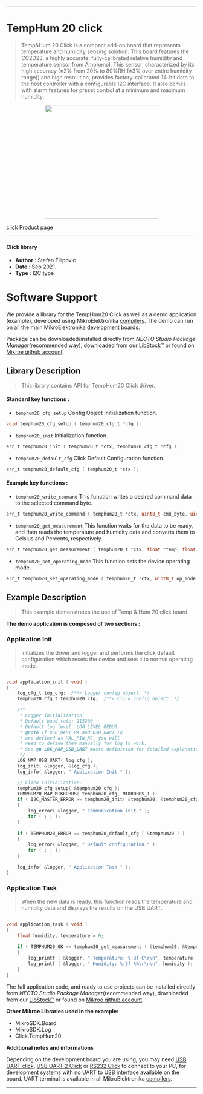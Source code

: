 
---
# TempHum 20 click

> Temp&Hum 20 Click is a compact add-on board that represents temperature and humidity sensing solution. This board features the CC2D23, a highly accurate, fully-calibrated relative humidity and temperature sensor from Amphenol. This sensor, characterized by its high accuracy (±2% from 20% to 80%RH (±3% over entire humidity range)) and high resolution, provides factory-calibrated 14-bit data to the host controller with a configurable I2C interface. It also comes with alarm features for preset control at a minimum and maximum humidity.

<p align="center">
  <img src="https://download.mikroe.com/images/click_for_ide/temphum20_click.png" height=300px>
</p>

[click Product page](https://www.mikroe.com/temphum-20-click)

---


#### Click library

- **Author**        : Stefan Filipovic
- **Date**          : Sep 2021.
- **Type**          : I2C type


# Software Support

We provide a library for the TempHum20 Click
as well as a demo application (example), developed using MikroElektronika
[compilers](https://www.mikroe.com/necto-studio).
The demo can run on all the main MikroElektronika [development boards](https://www.mikroe.com/development-boards).

Package can be downloaded/installed directly from *NECTO Studio Package Manager*(recommended way), downloaded from our [LibStock&trade;](https://libstock.mikroe.com) or found on [Mikroe github account](https://github.com/MikroElektronika/mikrosdk_click_v2/tree/master/clicks).

## Library Description

> This library contains API for TempHum20 Click driver.

#### Standard key functions :

- `temphum20_cfg_setup` Config Object Initialization function.
```c
void temphum20_cfg_setup ( temphum20_cfg_t *cfg );
```

- `temphum20_init` Initialization function.
```c
err_t temphum20_init ( temphum20_t *ctx, temphum20_cfg_t *cfg );
```

- `temphum20_default_cfg` Click Default Configuration function.
```c
err_t temphum20_default_cfg ( temphum20_t *ctx );
```

#### Example key functions :

- `temphum20_write_command` This function writes a desired command data to the selected command byte.
```c
err_t temphum20_write_command ( temphum20_t *ctx, uint8_t cmd_byte, uint16_t cmd_data );
```

- `temphum20_get_measurement` This function waits for the data to be ready, and then reads the temperature and humidity data and converts them to Celsius and Percents, respectively.
```c
err_t temphum20_get_measurement ( temphum20_t *ctx, float *temp, float *hum );
```

- `temphum20_set_operating_mode` This function sets the device operating mode.
```c
err_t temphum20_set_operating_mode ( temphum20_t *ctx, uint8_t op_mode );
```

## Example Description

> This example demonstrates the use of Temp & Hum 20 click board.

**The demo application is composed of two sections :**

### Application Init

> Initializes the driver and logger and performs the click default configuration which resets the device and sets it to normal operating mode.

```c

void application_init ( void )
{
    log_cfg_t log_cfg;  /**< Logger config object. */
    temphum20_cfg_t temphum20_cfg;  /**< Click config object. */

    /** 
     * Logger initialization.
     * Default baud rate: 115200
     * Default log level: LOG_LEVEL_DEBUG
     * @note If USB_UART_RX and USB_UART_TX 
     * are defined as HAL_PIN_NC, you will 
     * need to define them manually for log to work. 
     * See @b LOG_MAP_USB_UART macro definition for detailed explanation.
     */
    LOG_MAP_USB_UART( log_cfg );
    log_init( &logger, &log_cfg );
    log_info( &logger, " Application Init " );

    // Click initialization.
    temphum20_cfg_setup( &temphum20_cfg );
    TEMPHUM20_MAP_MIKROBUS( temphum20_cfg, MIKROBUS_1 );
    if ( I2C_MASTER_ERROR == temphum20_init( &temphum20, &temphum20_cfg ) ) 
    {
        log_error( &logger, " Communication init." );
        for ( ; ; );
    }
    
    if ( TEMPHUM20_ERROR == temphum20_default_cfg ( &temphum20 ) )
    {
        log_error( &logger, " Default configuration." );
        for ( ; ; );
    }
    
    log_info( &logger, " Application Task " );
}

```

### Application Task

> When the new data is ready, this function reads the temperature and humidity data and displays the results on the USB UART.

```c

void application_task ( void )
{
    float humidity, temperature = 0;
    
    if ( TEMPHUM20_OK == temphum20_get_measurement ( &temphum20, &temperature, &humidity ) )
    {
        log_printf ( &logger, " Temperature: %.3f C\r\n", temperature );
        log_printf ( &logger, " Humidity: %.3f %%\r\n\n", humidity );
    }
}

```

The full application code, and ready to use projects can be installed directly from *NECTO Studio Package Manager*(recommended way), downloaded from our [LibStock&trade;](https://libstock.mikroe.com) or found on [Mikroe github account](https://github.com/MikroElektronika/mikrosdk_click_v2/tree/master/clicks).

**Other Mikroe Libraries used in the example:**

- MikroSDK.Board
- MikroSDK.Log
- Click.TempHum20

**Additional notes and informations**

Depending on the development board you are using, you may need
[USB UART click](https://www.mikroe.com/usb-uart-click),
[USB UART 2 Click](https://www.mikroe.com/usb-uart-2-click) or
[RS232 Click](https://www.mikroe.com/rs232-click) to connect to your PC, for
development systems with no UART to USB interface available on the board. UART
terminal is available in all MikroElektronika
[compilers](https://shop.mikroe.com/compilers).

---
